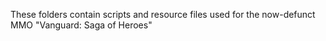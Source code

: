 These folders contain scripts and resource files used for the now-defunct MMO "Vanguard: Saga of Heroes"
